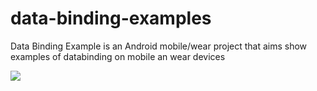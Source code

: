 # data-binding-examples

Data Binding Example is an Android mobile/wear project that aims show examples of databinding on mobile an wear devices

<img src="https://circleci.com/gh/darrillaga/data-binding-examples.svg?style=shield&circle-token=:circle-token"/>
